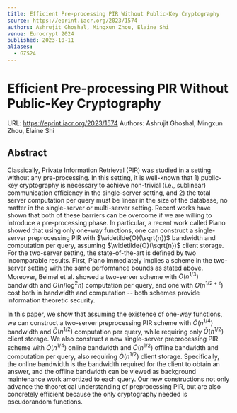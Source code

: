 ```yaml
---
title: Efficient Pre-processing PIR Without Public-Key Cryptography
source: https://eprint.iacr.org/2023/1574
authors: Ashrujit Ghoshal, Mingxun Zhou, Elaine Shi
venue: Eurocrypt 2024
published: 2023-10-11
aliases:
  - GZS24
---
```

# Efficient Pre-processing PIR Without Public-Key Cryptography
URL: https://eprint.iacr.org/2023/1574
Authors: Ashrujit Ghoshal, Mingxun Zhou, Elaine Shi
## Abstract
Classically, Private Information Retrieval (PIR) was studied in a setting without any pre-processing. In this setting, it is well-known that 1) public-key cryptography is necessary to achieve non-trivial (i.e., sublinear) communication efficiency in the single-server setting, and 2) the total server computation per query must be linear in the size of the database, no matter in the single-server or multi-server setting. Recent works have shown that both of these barriers can be overcome if we are willing to introduce a pre-processing phase. In particular, a recent work called Piano showed that using only one-way functions, one can construct a single-server preprocessing PIR with $\widetilde{O}(\sqrt{n})$ bandwidth and computation per query, assuming $\widetilde{O}(\sqrt{n})$ client storage. For the two-server setting, the state-of-the-art is defined by two incomparable results. First, Piano immediately implies a scheme in the two-server setting with the same performance bounds as stated above. Moreover, Beimel et al. showed a two-server scheme with $O(n^{1/3})$ bandwidth and $O(n/\log^2 n)$ computation per query, and one with $O(n^{1/2 + \epsilon})$ cost both in bandwidth and computation -- both schemes provide information theoretic security.

In this paper, we show that assuming the existence of one-way functions, we can construct a two-server preprocessing PIR scheme with $\widetilde{O}(n^{1/4})$ bandwidth and $\widetilde{O}(n^{1/2})$ computation per query, while requiring only $\widetilde{O}(n^{1/2})$ client storage. We also construct a new single-server preprocessing PIR scheme with $\widetilde{O}(n^{1/4})$ online bandwidth and $\widetilde{O}(n^{1/2})$ offline bandwidth and computation per query, also requiring $\widetilde{O}(n^{1/2})$ client storage. Specifically, the online bandwidth is the bandwidth required for the client to obtain an answer, and the offline bandwidth can be viewed as background maintenance work amortized to each query. Our new constructions not only advance the theoretical understanding of preprocessing PIR, but are also concretely efficient because the only cryptography needed is pseudorandom functions.